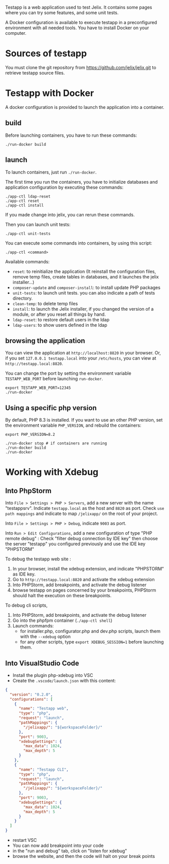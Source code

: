 
Testapp is a web application used to test Jelix. It contains some pages where you can try
some features, and some unit tests.

A Docker configuration is available to execute testapp
in a preconfigured environment with all needed tools. 
You have to install Docker on your computer.

Sources of testapp
==================

You must clone the git repository from https://github.com/jelix/jelix.git to retrieve
testapp source files.


Testapp with Docker
===================

A docker configuration is provided to launch the application into a container.

build
-----
Before launching containers, you have to run these commands:

```
./run-docker build
```


launch
-------

To launch containers, just run `./run-docker`.

The first time you run the containers, you have to initialize databases and
application configuration by executing these commands:

```
./app-ctl ldap-reset
./app-ctl reset
./app-ctl install
```

If you made change into jelix, you can rerun these commands.

Then you can launch unit tests:

```
./app-ctl unit-tests
```

You can execute some commands into containers, by using this script:

```
./app-ctl <command>
```

Available commands:

* `reset`: to reinitialize the application (It reinstall the configuration files,
  remove temp files, create tables in databases, and it launches the jelix installer...) 
* `composer-update` and `composer-install`: to install update PHP packages 
* `unit-tests`: to launch unit tests. you can also indicate a path of tests directory.
* `clean-temp`: to delete temp files 
* `install`: to launch the Jelix installer, if you changed the version of a module,
   or after you reset all things by hand.
* `ldap-reset`: to restore default users in the ldap
* `ldap-users`: to show users defined in the ldap

browsing the application
------------------------

You can view the application at `http://localhost:8820` in your browser. 
Or, if you set `127.0.0.1 testapp.local` into your `/etc/hosts`, you can
view at `http://testapp.local:8820`.


You can change the port by setting the environment variable `TESTAPP_WEB_PORT`
before launching `run-docker`.

```
export TESTAPP_WEB_PORT=12345
./run-docker
```

Using a specific php version
-----------------------------

By default, PHP 8.3 is installed. If you want to use an other PHP version,
set the environment variable `PHP_VERSION`, and rebuild the containers:

```
export PHP_VERSION=8.2

./run-docker stop # if containers are running
./run-docker build
./run-docker
```

Working with Xdebug
===================

Into PhpStorm
-------------

Into `File > Settings > PHP > Servers`, add a new server with the name "testappsrv".
Indicate `testapp.local` as the host and `8820` as port. Check `use path mappings`
and indicate to map `/jelixapp/` on the root of your project.

Into `File > Settings > PHP > Debug`, indicate `9003` as port.

Into `Run > Edit Configurations`, add a new configuration of type "PHP remote debug" :
Check "filter debug connection by IDE key" then choose the server "testapp" you configured
previously and use the IDE key "PHPSTORM"

To debug the testapp web site :

1. In your browser, install the xdebug extension, and indicate "PHPSTORM" as IDE key.
2. Go to `http://testapp.local:8820` and activate the xdebug extension
2. Into PHPStorm, add breakpoints, and activate the debug listener
4. browse testapp on pages concerned by your breakpoints, PHPStorm should halt the execution on these breakpoints.

To debug cli scripts,

1. Into PHPStorm, add breakpoints, and activate the debug listener
2. Go into the phpfpm container (`./app-ctl shell`)
3. Launch commands:
   - for installer.php, configurator.php and dev.php scripts, launch them with the `--xdebug` option
   - for any other scripts, type `export XDEBUG_SESSION=1` before launching them.

Into VisualStudio Code
----------------------

- Install the plugin php-xdebug into VSC
- Create the `.vscode/launch.json` with this content:

```json
{
  "version": "0.2.0",
  "configurations": [
    {
      "name": "Testapp web",
      "type": "php",
      "request": "launch",
      "pathMappings": {
        "/jelixapp/": "${workspaceFolder}/"
      },
      "port": 9003,
      "xdebugSettings": {
        "max_data": 1024,
        "max_depth": 5
      }
    },
    {
      "name": "Testapp CLI",
      "type": "php",
      "request": "launch",
      "pathMappings": {
        "/jelixapp/": "${workspaceFolder}/"
      },
      "port": 9003,
      "xdebugSettings": {
        "max_data": 1024,
        "max_depth": 5
      }
    }
  ]
}
```

- restart VSC
- You can now add breakpoint into your code
- in the "run and debug" tab, click on "listen for xdebug"
- browse the website, and then the code will halt on your break points

